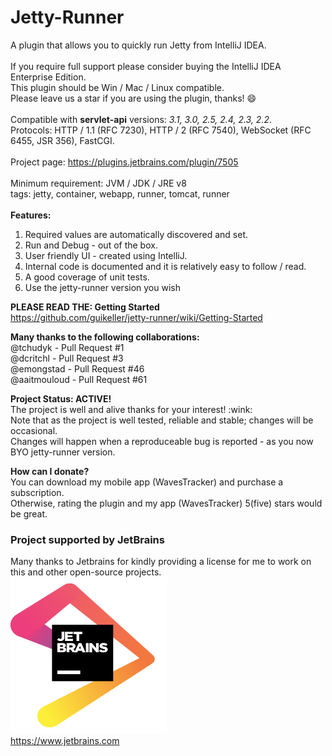 Jetty-Runner
============
A plugin that allows you to quickly run Jetty from IntelliJ IDEA. <br>
<br>
If you require full support please consider buying the IntelliJ IDEA Enterprise Edition. <br>
This plugin should be Win / Mac / Linux compatible. <br>
Please leave us a star if you are using the plugin, thanks! :smile: <br>
<br>
Compatible with <b>servlet-api</b> versions: <i>3.1, 3.0, 2.5, 2.4, 2.3, 2.2</i>. <br>
Protocols: HTTP / 1.1 (RFC 7230), HTTP / 2 (RFC 7540), WebSocket (RFC 6455, JSR 356), FastCGI. <br>
<br>
Project page: https://plugins.jetbrains.com/plugin/7505 <br>
<br>
Minimum requirement: JVM / JDK / JRE v8 <br>
tags: jetty, container, webapp, runner, tomcat, runner <br>
<br>
<b>Features:</b><br>
1) Required values are automatically discovered and set.<br>
2) Run and Debug - out of the box.<br>
3) User friendly UI - created using IntelliJ.<br>
4) Internal code is documented and it is relatively easy to follow / read.<br>
5) A good coverage of unit tests.<br>
6) Use the jetty-runner version you wish<br>

<b>PLEASE READ THE: Getting Started</b><br>
https://github.com/guikeller/jetty-runner/wiki/Getting-Started

<p>
 <b>Many thanks to the following collaborations:</b><br>
 @tchudyk - Pull Request #1<br>
 @dcritchl - Pull Request #3<br>
 @emongstad - Pull Request #46<br>
 @aaitmouloud - Pull Request #61<br>
</p>

<p>
 <b>Project Status: ACTIVE!</b> <br>
 The project is well and alive thanks for your interest! :wink: <br>
 Note that as the project is well tested, reliable and stable; changes will be occasional.<br> 
 Changes will happen when a reproduceable bug is reported - as you now BYO jetty-runner version.
</p>

<p>
 <b>How can I donate?</b> <br>
 You can download my mobile app (WavesTracker) and purchase a subscription.<br>
 Otherwise, rating the plugin and my app (WavesTracker) 5(five) stars would be great.<br>
</p>

<p>
 <h3>Project supported by JetBrains</h3>
 Many thanks to Jetbrains for kindly providing a license for me to work on this and other open-source projects.
 <br>
 <a href="https://www.jetbrains.com/?from=7505-idea-jetty-runner">
   <img alt="Jetbrains" src="https://raw.githubusercontent.com/guikeller/blob/master/jetbrains.png" width="250" height="250">
 </a>
 <br>
 <a href="https://www.jetbrains.com/?from=7505-idea-jetty-runner">
   https://www.jetbrains.com
 </a>
 <br>
</p>
